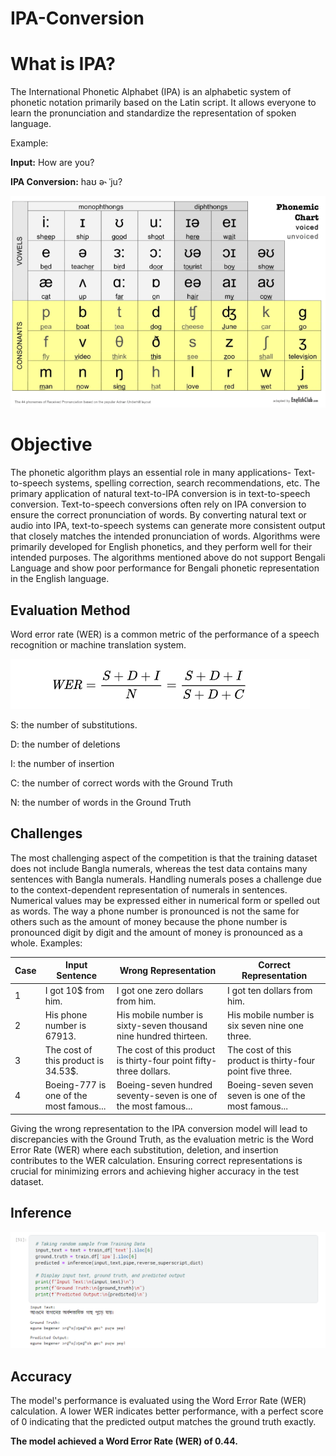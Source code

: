 # IPA-Conversion

# What is IPA?

The International Phonetic Alphabet (IPA) is an alphabetic system of phonetic notation primarily based on the Latin script. It allows everyone to learn the pronunciation and standardize the representation of spoken language. 

Example:

 **Input:** How are you?
 
 **IPA Conversion:** haʊ ə˞  ˈju?

![IPATable](IPATable.jpg)

# Objective
The phonetic algorithm plays an essential role in many applications- Text-to-speech systems, spelling correction, search recommendations, etc. The primary application of natural text-to-IPA conversion is in text-to-speech conversion. Text-to-speech conversions often rely on IPA conversion to ensure the correct pronunciation of words. By converting natural text or audio into IPA, text-to-speech systems can generate more consistent output that closely matches the intended pronunciation of words. Algorithms were primarily developed for English phonetics, and they perform well for their intended purposes. The algorithms mentioned above do not support Bengali Language and show poor performance for Bengali phonetic representation in the English language. 

## Evaluation Method 
Word error rate (WER) is a common metric of the performance of a speech recognition or machine translation system.

![WER](wer.PNG)


S: the number of substitutions.

D: the number of deletions

I: the number of insertion

C: the number of correct words with the Ground Truth

N: the number of words in the Ground Truth

## Challenges 
The most challenging aspect of the competition is that the training dataset does not include Bangla numerals, whereas the test data contains many sentences with Bangla numerals. Handling numerals poses a challenge due to the context-dependent representation of numerals in sentences. Numerical values may be expressed either in numerical form or spelled out as words. The way a phone number is pronounced is not
the same for others such as the amount of money because the phone number is pronounced digit by digit and the amount of money is pronounced as a whole. Examples:

| Case | Input Sentence                          | Wrong Representation                               | Correct Representation                          |
|------|-----------------------------------------|----------------------------------------------------|------------------------------------------------|
| 1    | I got 10$ from him.                    | I got one zero dollars from him.                  | I got ten dollars from him.                    |
| 2    | His phone number is 67913.             | His mobile number is sixty-seven thousand nine hundred thirteen. | His mobile number is six seven nine one three. |
| 3    | The cost of this product is 34.53$.   | The cost of this product is thirty-four point fifty-three dollars. | The cost of this product is thirty-four point five three. |
| 4    | Boeing-777 is one of the most famous...| Boeing-seven hundred seventy-seven is one of the most famous... | Boeing-seven seven seven is one of the most famous... |

Giving the wrong representation to the IPA conversion model will lead to discrepancies with the Ground Truth, as the evaluation metric is the Word Error Rate (WER) where each substitution, deletion, and insertion contributes to the WER calculation.  Ensuring correct representations is crucial for minimizing errors and achieving higher accuracy in the test dataset.


## Inference
![Inference](inference.PNG)

## Accuracy
The model's performance is evaluated using the Word Error Rate (WER) calculation. A lower WER indicates better performance, with a perfect score of 0 indicating that the predicted output matches the ground truth exactly.

**The model achieved a Word Error Rate (WER) of 0.44.**
